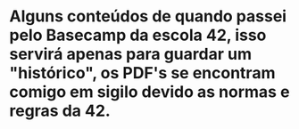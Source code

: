# Alguns conteúdos de quando passei pelo Basecamp da escola 42, isso servirá apenas para guardar um "histórico", os PDF's se encontram comigo em sigilo devido as normas e regras da 42.